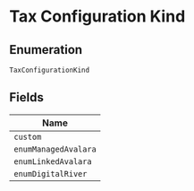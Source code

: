 
# Tax Configuration Kind

## Enumeration

`TaxConfigurationKind`

## Fields

| Name |
|  --- |
| `custom` |
| `enumManagedAvalara` |
| `enumLinkedAvalara` |
| `enumDigitalRiver` |

